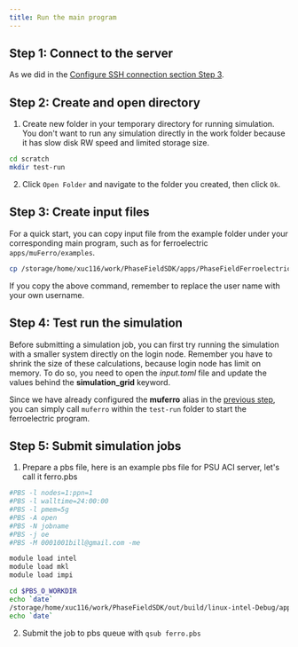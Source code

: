 ```yaml
---
title: Run the main program
---
```


## Step 1: Connect to the server
As we did in the [Configure SSH connection section Step 3](/en/developer/developer/#configure-ssh-connection).

## Step 2: Create and open directory

1. Create new folder in your temporary directory for running simulation. You don't want to run any simulation directly in the work folder because it has slow disk RW speed and limited storage size.

```sh
cd scratch
mkdir test-run
```

2. Click `Open Folder` and navigate to the folder you created, then click `Ok`.

## Step 3: Create input files

For a quick start, you can copy input file from the example folder under your corresponding main program, such as for ferroelectric `apps/muFerro/examples`. 

```sh
cp /storage/home/xuc116/work/PhaseFieldSDK/apps/PhaseFieldFerroelectric/examples/basic/*.toml .
```

If you copy the above command, remember to replace the user name with your own username.

## Step 4: Test run the simulation

Before submitting a simulation job, you can first try running the simulation with a smaller system directly on the login node. Remember you have to shrink the size of these calculations, because login node has limit on memory. To do so, you need to open the _input.toml_ file and update the values behind the **simulation_grid** keyword.

Since we have already configured the **muferro** alias in the [previous step](/en/programming/workflow/#step-5-add-alias-for-executable), you can simply call `muferro` within the `test-run` folder to start the ferroelectric program.


## Step 5: Submit simulation jobs

1. Prepare a pbs file, here is an example pbs file for PSU ACI server, let's call it ferro.pbs
```sh
#PBS -l nodes=1:ppn=1
#PBS -l walltime=24:00:00
#PBS -l pmem=5g
#PBS -A open
#PBS -N jobname
#PBS -j oe
#PBS -M 0001001bill@gmail.com -me

module load intel
module load mkl
module load impi

cd $PBS_O_WORKDIR
echo `date`
/storage/home/xuc116/work/PhaseFieldSDK/out/build/linux-intel-Debug/apps/PhaseFieldFerroelectric/apps/basic/muFerroBasic
echo `date`
```
2. Submit the job to pbs queue with `qsub ferro.pbs`